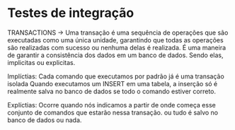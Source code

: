 # Testes de integração


TRANSACTIONS -> Uma transação é uma sequência de operações que são executadas como uma única unidade, garantindo que todas as operações são realizadas com sucesso ou nenhuma delas é realizada. 
É uma maneira de garantir a consistência dos dados em um banco de dados. Sendo elas, implicitas ou explicitas.

Implíctias: Cada comando que executamos por padrão já é uma transação isolada
Quando executamos um INSERT em uma tabela, a inserção só é realmente salva no banco de dados se todo o comando estiver correto.

Explíctias: Ocorre quando nós indicamos a partir de onde começa esse conjunto de comandos que estarão nessa transação.
ou tudo é salvo no banco de dados ou nada.